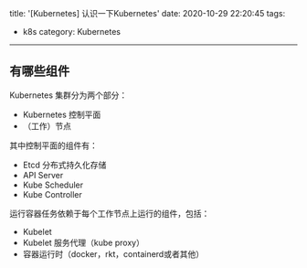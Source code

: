 title: '[Kubernetes] 认识一下Kubernetes'
date: 2020-10-29 22:20:45
tags:
  - k8s
category: Kubernetes
---
## 有哪些组件
Kubernetes 集群分为两个部分：
* Kubernetes 控制平面
* （工作）节点

其中控制平面的组件有：
* Etcd 分布式持久化存储
* API Server
* Kube Scheduler
* Kube Controller

运行容器任务依赖于每个工作节点上运行的组件，包括：
* Kubelet
* Kubelet 服务代理（kube proxy）
* 容器运行时（docker，rkt，containerd或者其他）

<!--more>

除了控制平面以及工作节点的组件，还有几个附件组件，如下：
* Kubernetes DNS 服务器
* 仪表板
* Igress 控制器
* Heapster（容器集群监控）
* 容器网络接口插件

### 组件如何通信
Kubernetes 系统组件间只能通过 API Server 通信，他们之间不会直接通信。API Server 是和 etcd 通信的唯一组件，其他组件都不会直接和 etcd 通信，而是通过 API Server 来修改集群的状态。


### 检查控制平面组件的状态
API Server 对外暴露了一个名为 ComponentStatus 的 API 资源，用来显示每个控制平面组件的健康状态。可以通过 kubectl 列出各个组件以及它们的状态：
```
[root@bigdatafat041120 ~]# kubectl get componentstatuses
Warning: v1 ComponentStatus is deprecated in v1.19+
NAME                 STATUS    MESSAGE             ERROR
scheduler            Healthy   ok
controller-manager   Healthy   ok
etcd-1               Healthy   {"health":"true"}
etcd-2               Healthy   {"health":"true"}
etcd-0               Healthy   {"health":"true"}

```
## Etcd 组件

## API Server 组件
`Kubernetes API Server` 作为中心组件，其他组件或者客户端（如 `kubectl`）都回去调用它。其以`RESTful API` 的形式提供了可以查询，修改集群状态的 `CURD（Create，Read，Update，Detele）`接口，然后将状态储存到 `etcd` 中。

`API Server` 除了提供一种一致的方式将对象存储到 `etcd`, 也对这些对象做校验，
这样客户端就无法存入非法的对象了（直接写入存储的话是有可能的）。除了校验，
还会处理乐观锁， 这样对于并发更新的情况， 对对象做更改就不会被其他客户端覆盖。

### API Server 如何创建一个资源
`API Server` 的客户端之一就是刚开始介绍的命令行工作 `kubectl`。当以 `yaml` 文件创建一个资源，`kubectl` 通过一个 `HTTP POST` 请求将文件内容发布到 `API Server`。

* 通过认证插件认证客户端
* 通过授权插件授权客户端
* 通过准入控制插件验证 `AND/OR` 修改资源请求   
如果请求尝试创建，修改或者删除从一个资源，请求需要经过准入控制插件的验证。服务器会配置多个准入控制插件，这些插件会因为各种原因修改资源，可能会初始化资源定义中漏配的字段为默认值，甚至重写他们。插件甚至还会去修改并不在请求中的相关资源，同时也会因为某些原因拒绝一个请求。   
准入控制插件包括：
    * AlwayPullImages —— 重写 pod 的 imagePullPolicy 为 Always，强制每次部署 pod 时拉取镜像；
    * ServiceAccount —— 未明确定义服务账户的使用默认账户；
    * NamespaceLifecycle —— 防止在命名空间中创建正在呗删除的 pod，或者在不存在的命令空间中创建 pod；
    * ResourceQuota —— 保证特定命名空间中的 pod 只能使用该命名空间分配数量的资源，如 CPU 和内存。
    
* 验证资源以及持久化存储   
请求通过了所有的准入控制插件后，API Server 会验证存储到 etcd 的对象，然后返回一个响应给客户端。

## Kube Scheduler 组件
### 默认的调度算法
选择节点进行调度，可以分解为两部分，如下：
* 过滤所有节点，找出能分配 pod 的可用节点列表；
* 对可用节点按优先级排序，找出最优节点，如果多个节点都有最高的优先级分数，则循环分配，确保平均分配的 pods。

### 使用多个调用器
可以在集群中运行多个调度器而非单个，然后，对每一个 `pod`，可以通过在 `pod` 特性中设置 `schedulerName` 属性指定调度器来调度特定的 pod。   
未设置该属性的 `pod` 由默认调度器调度， 因此其`schedulerName` 被设置为
`default-scheduler` 。其他设置了该属性的 `pod` 会被默认调度器忽略掉， 它们要
么是手动调用， 要么被监听这类 `pod` 的调度器调用。   
可以实现自己的调度器， 部署到集群， 或者可以部署有不同配置项的额外
`Kubernetes` 调度器实例。

## Kube-Controller 控制器组件
如前面提到的， `API Server` 只做了存储资源到 `etcd` 和通知客户端有变更的工作。
调度器则只是给 `pod` 分配节点， 所以需要有活跃的组件确保系统真实状态朝 `API Server` 定义的期望的状态收敛。这个工作由控制器管理器里的控制器来实现。   
单个控制器、管理器进程当前组合了多个执行不同非冲突任务的控制器。这些
控制器最终会被分解到不同的进程， 如果需要的话， 我们能够用自定义实现替换它
们每一个。其中控制器包括:
* Replication 管理器（ReplicationController 资源管理器）
* ReplicaSet、DaemonSet 以及 Job Controller
* Deployment Controller
* StatefulSet Controller
* Node Controller
* Service Controller
* Endpoints Controller
* Namespace Controller
* PersistentVolume Controller
* 其他

控制器执行一个“调和”循环，将实际状态调整为期望状态（在资源spec部分定义），然后将新的实际状态写入资源的 status 部分。控制器利用监听机制来订阅变更，但是由于使用监听机制并不保证控制器不会漏掉时间，所以仍需要定期执行重列举操作来确保不会丢掉什么。

## Worker 节点的组件介绍
### Kubelet 组件

### Kubernetes Service Proxy 组件
除了有 `Kubelet`，每个工作节点还会运行 `kube-proxy`组件，用于确保客户端可以用过 `Kubernetes API` 连接到你定义的服务。`kube-proxy` 确保对服务 `IP` 和端口的连接最终
能到达支持服务（或者其他，非 `pod` 服务终端）的某个 `pod` 处。如果有多个 `pod` 支
撑一个服务，那么代理会发挥对 `pod` 的负载均衡作用。

## 参考